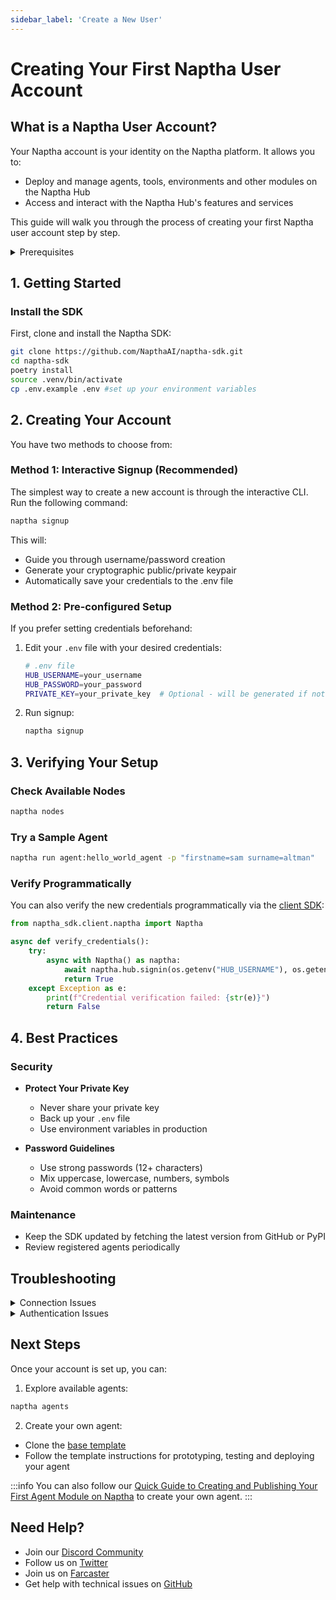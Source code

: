 ```yaml
---
sidebar_label: 'Create a New User'
---
```


# Creating Your First Naptha User Account

## What is a Naptha User Account?

Your Naptha account is your identity on the Naptha platform. It allows you to:
- Deploy and manage agents, tools, environments and other modules on the Naptha Hub
- Access and interact with the Naptha Hub's features and services

This guide will walk you through the process of creating your first Naptha user account step by step.

<details>
<summary>Prerequisites</summary>

Before we begin, ensure you have:
- Python 3.8 or higher installed
- Poetry package manager (`pipx install poetry`)
- Basic familiarity with command line tools
- Git installed
</details>

## 1. Getting Started

### Install the SDK
First, clone and install the Naptha SDK:
```bash
git clone https://github.com/NapthaAI/naptha-sdk.git
cd naptha-sdk
poetry install
source .venv/bin/activate
cp .env.example .env #set up your environment variables
```

## 2. Creating Your Account

You have two methods to choose from:

### Method 1: Interactive Signup (Recommended)

The simplest way to create a new account is through the interactive CLI. Run the following command:
```bash
naptha signup
```

This will:
- Guide you through username/password creation
- Generate your cryptographic public/private keypair
- Automatically save your credentials to the .env file

### Method 2: Pre-configured Setup
If you prefer setting credentials beforehand:

1. Edit your `.env` file with your desired credentials:

    ```bash
    # .env file
    HUB_USERNAME=your_username
    HUB_PASSWORD=your_password
    PRIVATE_KEY=your_private_key  # Optional - will be generated if not provided
    ```

2. Run signup:
    ```bash
    naptha signup
    ```

## 3. Verifying Your Setup

### Check Available Nodes
```bash
naptha nodes
```

### Try a Sample Agent
```bash
naptha run agent:hello_world_agent -p "firstname=sam surname=altman"
```

### Verify Programmatically
You can also verify the new credentials programmatically via the [client SDK](https://pypi.org/project/naptha-sdk/):
```python
from naptha_sdk.client.naptha import Naptha

async def verify_credentials():
    try:
        async with Naptha() as naptha:
            await naptha.hub.signin(os.getenv("HUB_USERNAME"), os.getenv("HUB_PASSWORD"))
            return True
    except Exception as e:
        print(f"Credential verification failed: {str(e)}")
        return False
```

## 4. Best Practices

### Security
- **Protect Your Private Key**
   - Never share your private key
   - Back up your `.env` file
   - Use environment variables in production

- **Password Guidelines**
   - Use strong passwords (12+ characters)
   - Mix uppercase, lowercase, numbers, symbols
   - Avoid common words or patterns

### Maintenance
- Keep the SDK updated by fetching the latest version from GitHub or PyPI
- Review registered agents periodically

## Troubleshooting

<details>
<summary>Connection Issues</summary>

If you're having trouble connecting:

1. Check your node URL in `.env`:
    ```bash
    # Local node
    NODE_URL=http://localhost:7001

    # Hosted node
    NODE_URL=http://node.naptha.ai:7001
    ```

2. Verify credentials:
    ```bash
    cat .env
    ```
</details>

<details>
<summary>Authentication Issues</summary>

If you're having trouble authenticating:
1. Ensure correct credentials in `.env`
2. Try creating a new account with a different username and password and re-run the signup command:
   
    ```bash
    naptha signup
    ```
</details>

## Next Steps

Once your account is set up, you can:

1. Explore available agents:
```bash
naptha agents
```

2. Create your own agent:
- Clone the [base template](https://github.com/NapthaAI/module_template?tab=readme-ov-file)
- Follow the template instructions for prototyping, testing and deploying your agent

:::info
You can also follow our [Quick Guide to Creating and Publishing Your First Agent Module on Naptha](/Tutorials/module-guide) to create your 
own agent.
:::


## Need Help?
- Join our [Discord Community](https://naptha.ai/naptha-community)
- Follow us on [Twitter](https://twitter.com/NapthaAI)
- Join us on [Farcaster](https://warpcast.com/naptha)
- Get help with technical issues on [GitHub](https://github.com/NapthaAI/naptha-sdk/issues)
  